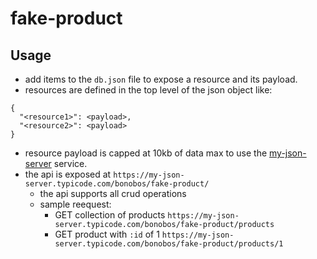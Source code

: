 # fake-product

## Usage
- add items to the `db.json` file to expose a resource and its payload.
- resources are defined in the top level of the json object like: 
```
{
  "<resource1>": <payload>,
  "<resource2>": <payload>
}
```
- resource payload is capped at 10kb of data max to use the [my-json-server](https://my-json-server.typicode.com) service.
- the api is exposed at `https://my-json-server.typicode.com/bonobos/fake-product/`
  - the api supports all crud operations
  - sample reequest: 
      - GET collection of products `https://my-json-server.typicode.com/bonobos/fake-product/products`
      - GET product with `:id` of 1 `https://my-json-server.typicode.com/bonobos/fake-product/products/1`